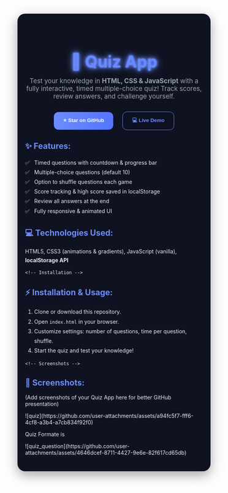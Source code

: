 <!-- 🌟 Stylish Animated README for Quiz App -->

<div style="text-align:center; font-family:'Inter', sans-serif; color:#e6e9f2; background:#0f1220; padding:40px 20px; border-radius:20px; box-shadow:0 10px 30px rgba(0,0,0,.35);">

  <!-- Title -->
  <h1 style="font-size:3em; margin-bottom:15px; background:linear-gradient(90deg, #6c8cff, #5375ff); -webkit-background-clip:text; color:transparent; animation:glow 2s ease-in-out infinite alternate;">
    🧠 Quiz App
  </h1>

  <p style="font-size:1.2em; color:#9aa3b2; max-width:700px; margin:auto;">
    Test your knowledge in <strong>HTML, CSS & JavaScript</strong> with a fully interactive, timed multiple-choice quiz! Track scores, review answers, and challenge yourself.
  </p>

  <!-- Buttons -->
  <div style="margin-top:30px;">
    <a href="#" style="text-decoration:none; margin:0 10px;">
      <button style="background:linear-gradient(90deg,#6c8cff,#5375ff); color:white; padding:12px 24px; border:none; border-radius:12px; font-weight:700; cursor:pointer; transition: transform .2s;" onmouseover="this.style.transform='scale(1.1)'" onmouseout="this.style.transform='scale(1)'">
        ⭐ Star on GitHub
      </button>
    </a>
    <a href="#" style="text-decoration:none; margin:0 10px;">
      <button style="background:#0c1021; color:#6c8cff; border:1px solid #6c8cff; padding:12px 24px; border-radius:12px; font-weight:700; cursor:pointer; transition: transform .2s;" onmouseover="this.style.transform='scale(1.1)'" onmouseout="this.style.transform='scale(1)'">
        💻 Live Demo
      </button>
    </a>
  </div>

  <!-- Features -->
  <div style="margin-top:40px; text-align:left; max-width:720px; margin:auto;">
    <h2 style="color:#6c8cff;">✨ Features:</h2>
    <ul style="line-height:1.8; font-size:1em; list-style:none; padding-left:0;">
      <li>✅ <i class="fa fa-clock"></i> Timed questions with countdown & progress bar</li>
      <li>✅ <i class="fa fa-question-circle"></i> Multiple-choice questions (default 10)</li>
      <li>✅ <i class="fa fa-random"></i> Option to shuffle questions each game</li>
      <li>✅ <i class="fa fa-trophy"></i> Score tracking & high score saved in localStorage</li>
      <li>✅ <i class="fa fa-book"></i> Review all answers at the end</li>
      <li>✅ <i class="fa fa-mobile-alt"></i> Fully responsive & animated UI</li>
    </ul>

 <!-- Technologies -->
 <h2 style="color:#6c8cff; margin-top:30px;">💻 Technologies Used:</h2>
    <p style="font-size:1em; line-height:1.6;">
      HTML5, CSS3 (animations & gradients), JavaScript (vanilla), <strong>localStorage API</strong>
    </p>

    <!-- Installation -->

  <h2 style="color:#6c8cff; margin-top:30px;">⚡ Installation & Usage:</h2>
    <ol style="line-height:1.8; font-size:1em;">
      <li>Clone or download this repository.</li>
      <li>Open <code>index.html</code> in your browser.</li>
      <li>Customize settings: number of questions, time per question, shuffle.</li>
      <li>Start the quiz and test your knowledge!</li>
    </ol>

    <!-- Screenshots -->
   <h2 style="color:#6c8cff; margin-top:30px;">📸 Screenshots:</h2>
    <p style="font-size:1em;">(Add screenshots of your Quiz App here for better GitHub presentation)</p>
![quiz](https://github.com/user-attachments/assets/a94fc5f7-fff6-4cf8-a3b4-a7cb834f92f0)
<p>Quiz Formate is</p>
![quiz_question](https://github.com/user-attachments/assets/4646dcef-8711-4427-9e6e-82f617cd65db)


  </div>
</div>

<!-- Glow Animation -->
<style>
@keyframes glow {
  0% { text-shadow: 0 0 5px #6c8cff, 0 0 10px #6c8cff, 0 0 20px #6c8cff; }
  50% { text-shadow: 0 0 15px #5375ff, 0 0 25px #5375ff, 0 0 35px #6c8cff; }
  100% { text-shadow: 0 0 5px #6c8cff, 0 0 10px #5375ff, 0 0 20px #6c8cff; }
}

/* Icon animation */
ul li i {
  margin-right:8px;
  color:#5375ff;
  animation: bounce 1.5s infinite alternate;
}

@keyframes bounce {
  0% { transform: translateY(0); }
  50% { transform: translateY(-4px); }
  100% { transform: translateY(0); }
}
</style>

<!-- Font Awesome Icons -->
<link rel="stylesheet" href="https://cdnjs.cloudflare.com/ajax/libs/font-awesome/6.4.0/css/all.min.css">
